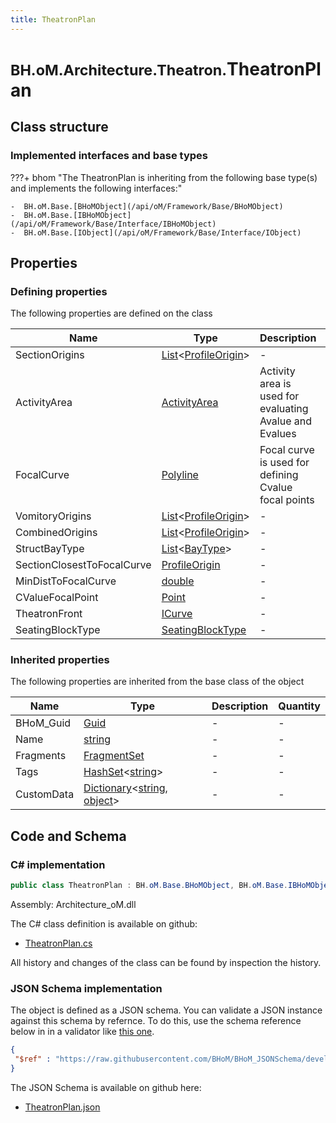 ```yaml
---
title: TheatronPlan
---
```


# <small>BH.oM.Architecture.Theatron.</small>**TheatronPlan**



## Class structure

### Implemented interfaces and base types

???+ bhom "The TheatronPlan is inheriting from the following base type(s) and implements the following interfaces:"

    -  BH.oM.Base.[BHoMObject](/api/oM/Framework/Base/BHoMObject)
    -  BH.oM.Base.[IBHoMObject](/api/oM/Framework/Base/Interface/IBHoMObject)
    -  BH.oM.Base.[IObject](/api/oM/Framework/Base/Interface/IObject)


## Properties



### Defining properties

The following properties are defined on the class

| Name             | Type             | Description      | Quantity         |
|------------------|------------------|------------------|------------------|
| SectionOrigins | [List](https://learn.microsoft.com/en-us/dotnet/api/System.Collections.Generic.List-1?view=netstandard-2.0)&lt;[ProfileOrigin](/api/oM/Analytical/Architecture/Theatron/Elements/ProfileOrigin)&gt; | - | - |
| ActivityArea | [ActivityArea](/api/oM/Analytical/Architecture/Theatron/Elements/ActivityArea) | Activity area is used for evaluating Avalue and Evalues | - |
| FocalCurve | [Polyline](/api/oM/Dimensional/Geometry/Curve/Polyline) | Focal curve is used for defining Cvalue focal points | - |
| VomitoryOrigins | [List](https://learn.microsoft.com/en-us/dotnet/api/System.Collections.Generic.List-1?view=netstandard-2.0)&lt;[ProfileOrigin](/api/oM/Analytical/Architecture/Theatron/Elements/ProfileOrigin)&gt; | - | - |
| CombinedOrigins | [List](https://learn.microsoft.com/en-us/dotnet/api/System.Collections.Generic.List-1?view=netstandard-2.0)&lt;[ProfileOrigin](/api/oM/Analytical/Architecture/Theatron/Elements/ProfileOrigin)&gt; | - | - |
| StructBayType | [List](https://learn.microsoft.com/en-us/dotnet/api/System.Collections.Generic.List-1?view=netstandard-2.0)&lt;[BayType](/api/oM/Analytical/Architecture/Theatron/Enums/BayType)&gt; | - | - |
| SectionClosestToFocalCurve | [ProfileOrigin](/api/oM/Analytical/Architecture/Theatron/Elements/ProfileOrigin) | - | - |
| MinDistToFocalCurve | [double](https://learn.microsoft.com/en-us/dotnet/api/System.Double?view=netstandard-2.0) | - | - |
| CValueFocalPoint | [Point](/api/oM/Dimensional/Geometry/Vector/Point) | - | - |
| TheatronFront | [ICurve](/api/oM/Dimensional/Geometry/Curve/ICurve) | - | - |
| SeatingBlockType | [SeatingBlockType](/api/oM/Analytical/Architecture/Theatron/Enums/SeatingBlockType) | - | - |


### Inherited properties
The following properties are inherited from the base class of the object

| Name             | Type             | Description      | Quantity         |
|------------------|------------------|------------------|------------------|
| BHoM_Guid | [Guid](https://learn.microsoft.com/en-us/dotnet/api/System.Guid?view=netstandard-2.0) | - | - |
| Name | [string](https://learn.microsoft.com/en-us/dotnet/api/System.String?view=netstandard-2.0) | - | - |
| Fragments | [FragmentSet](/api/oM/Framework/Base/FragmentSet) | - | - |
| Tags | [HashSet](https://learn.microsoft.com/en-us/dotnet/api/System.Collections.Generic.HashSet-1?view=netstandard-2.0)&lt;[string](https://learn.microsoft.com/en-us/dotnet/api/System.String?view=netstandard-2.0)&gt; | - | - |
| CustomData | [Dictionary](https://learn.microsoft.com/en-us/dotnet/api/System.Collections.Generic.Dictionary-2?view=netstandard-2.0)&lt;[string](https://learn.microsoft.com/en-us/dotnet/api/System.String?view=netstandard-2.0), [object](https://learn.microsoft.com/en-us/dotnet/api/System.Object?view=netstandard-2.0)&gt; | - | - |


## Code and Schema

### C# implementation

``` C# title="C#"
public class TheatronPlan : BH.oM.Base.BHoMObject, BH.oM.Base.IBHoMObject, BH.oM.Base.IObject
```

Assembly: Architecture_oM.dll

The C# class definition is available on github:

- [TheatronPlan.cs](https://github.com/BHoM/BHoM/blob/develop/Architecture_oM/Theatron\Elements\TheatronPlan.cs)

All history and changes of the class can be found by inspection the history.
### JSON Schema implementation

The object is defined as a JSON schema. You can validate a JSON instance against this schema by refernce. To do this, use the schema reference below in in a validator like [this one](https://www.jsonschemavalidator.net/).

``` json title="JSON Schema"
{
 "$ref" : "https://raw.githubusercontent.com/BHoM/BHoM_JSONSchema/develop/Architecture_oM/Theatron/TheatronPlan.json"
}
```

The JSON Schema is available on github here:

- [TheatronPlan.json](https://github.com/BHoM/BHoM_JSONSchema/blob/develop/Architecture_oM/Theatron/TheatronPlan.json)
